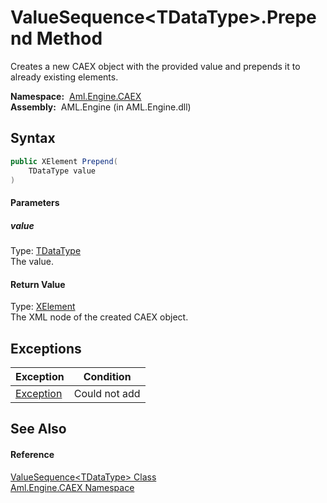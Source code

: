 ValueSequence&lt;TDataType>.Prepend Method
==========================================
Creates a new CAEX object with the provided value and prepends it to already existing elements.

  **Namespace:**  [Aml.Engine.CAEX][1]  
  **Assembly:**  AML.Engine (in AML.Engine.dll)

Syntax
------

```csharp
public XElement Prepend(
	TDataType value
)
```

#### Parameters

##### *value*
Type: [TDataType][2]  
The value.

#### Return Value
Type: [XElement][3]  
The XML node of the created CAEX object.

Exceptions
----------

Exception      | Condition     
-------------- | ------------- 
[Exception][4] | Could not add 


See Also
--------

#### Reference
[ValueSequence&lt;TDataType> Class][2]  
[Aml.Engine.CAEX Namespace][1]  

[1]: ../README.md
[2]: README.md
[3]: https://docs.microsoft.com/dotnet/api/system.xml.linq.xelement
[4]: https://docs.microsoft.com/dotnet/api/system.exception
[5]: https://www.automationml.org
[6]: ../../icons/logoShade.png
